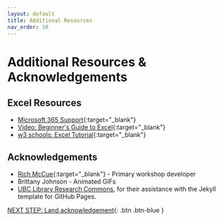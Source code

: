 ```yaml
---
layout: default
title: Additional Resources
nav_order: 10
---
```

# Additional Resources & Acknowledgements

## Excel Resources
- [Microsoft 365 Support](https://support.microsoft.com/en-us/excel){:target="_blank"}
- [Video: Beginner's Guide to Excel](https://www.youtube.com/watch?v=rwbho0CgEAE&ab_channel=TechnologyforTeachersandStudents){:target="_blank"}
- [w3 schools: Excel Tutorial](https://www.w3schools.com/excel/index.php){:target="_blank"}

## Acknowledgements
- [Rich McCue](https://richmccue.com/){:target="_blank"} - Primary workshop developer
- Brittany Johnson - Animated GIFs
- [UBC Library Research Commons](https://github.com/ubc-library-rc/), for their assistance with the Jekyll template for GitHub Pages.

[NEXT STEP: Land acknowledgement](land-acknowledgement.html){: .btn .btn-blue }
